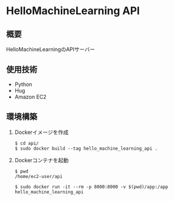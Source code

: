 # HelloMachineLearning API

## 概要
HelloMachineLearningのAPIサーバー

## 使用技術
- Python
- Hug
- Amazon EC2

## 環境構築
1. Dockerイメージを作成
    ```
    $ cd api/
    $ sudo docker build --tag hello_machine_learning_api .
    ```
2. Dockerコンテナを起動
    ```
    $ pwd
    /home/ec2-user/api

    $ sudo docker run -it --rm -p 8000:8000 -v $(pwd)/app:/app hello_machine_learning_api
    ```


